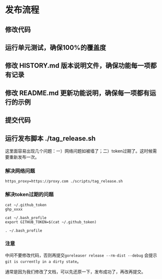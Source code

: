 # 发布流程

## 修改代码

## 运行单元测试，确保100%的覆盖度

## 修改 HISTORY.md 版本说明文件，确保功能每一项都有记录

## 修改 README.md 更新功能说明，确保每一项都有运行的示例

## 提交代码

## 运行发布脚本 ./tag_release.sh
这里面容易出现几个问题：一）网络问题如被墙了；二）token过期了。这时候需要重新发布一次。

### 解决网络问题
```shell
https_proxy=https://proxy.com ./scripts/tag_release.sh
```

### 解决token过期的问题

```shell
cat ~/.github_token
ghp_xxxx

cat ~/.bash_profile
export GITHUB_TOKEN=$(cat ~/.github_token)

. ~/.bash_profile
```

### 注意
中间不要修改代码，否则再提交```goreleaser release --rm-dist --debug```
会提示```git is currently in a dirty state```。

通常是因为我们修改了文档，可以先还原一下，发布成功了，再改再提交。